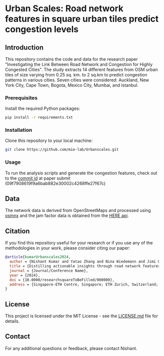 

# Urban Scales:  Road network features in square urban tiles predict congestion levels 

## Introduction
This repository contains the code and data for the research paper "Investigating the Link Between Road Network and Congestion for Highly Congested Cities". The study extracts 14 different features from OSM urban tiles of size varying from 0.25 sq. km. to 2 sq.km to predict congestion patterns in various cities. Seven cities were considered: Auckland, New York City, Cape Town, Bogota, Mexico City, Mumbai, and Istanbul. 

### Prerequisites
Install the required Python packages:
```bash
pip install -r requirements.txt
```

### Installation
Clone this repository to your local machine:
```bash
git clone https://github.com/mie-lab/Urbanscales.git
```


### Usage
To run the analysis scripts and generate the congestion features, check out to the [commit id]([url](https://github.com/mie-lab/Urbanscales/tree/e09f7908619f9a6bab882e30002c4268ffe27f67c)) at paper submit (09f7908619f9a6bab882e30002c4268ffe27f67c)


## Data
The network data is derived from OpenStreetMaps and processed using [osmnx](https://github.com/gboeing/osmnx) and the jam factor data is obtained from the [HERE api](https://www.here.com/docs/bundle/traffic-api-developer-guide-v7/page/topics/use-cases/flow-filter-jam-factor.html). 

## Citation
If you find this repository useful for your research or if you use any of the methodologies in your work, please consider citing our paper:

```bibtex
@article{kumarUrbanscales2024,
  author = {Nishant Kumar and Yatao Zhang and Nina Wiedemann and Jimi Oke and Martin Raubal},
  title = {Distilling actionable insights through road network features to alleviate traffic congestion},
  journal = {Journal/Conference Name},
  year = {2024},
  doi = {10.0000/researchsquareToBeFilled/000000},
  address = {Singapore-ETH Centre, Singapore; ETH Zurich, Switzerland; University of Massachusetts Amherst, USA}
}
```

## License
This project is licensed under the MIT License - see the [LICENSE.md](LICENSE.md) file for details.

## Contact
For any additional questions or feedback, please contact Nishant.

